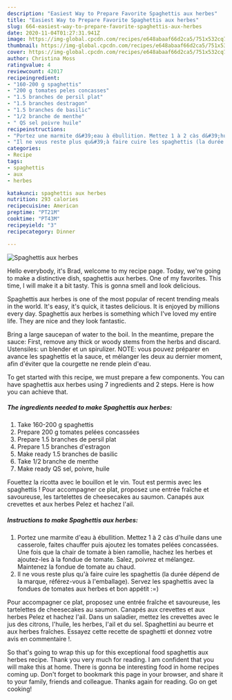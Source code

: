 ```yaml
---
description: "Easiest Way to Prepare Favorite Spaghettis aux herbes"
title: "Easiest Way to Prepare Favorite Spaghettis aux herbes"
slug: 664-easiest-way-to-prepare-favorite-spaghettis-aux-herbes
date: 2020-11-04T01:27:31.941Z
image: https://img-global.cpcdn.com/recipes/e648abaaf66d2ca5/751x532cq70/spaghettis-aux-herbes-photo-principale-de-la-recette.jpg
thumbnail: https://img-global.cpcdn.com/recipes/e648abaaf66d2ca5/751x532cq70/spaghettis-aux-herbes-photo-principale-de-la-recette.jpg
cover: https://img-global.cpcdn.com/recipes/e648abaaf66d2ca5/751x532cq70/spaghettis-aux-herbes-photo-principale-de-la-recette.jpg
author: Christina Moss
ratingvalue: 4
reviewcount: 42017
recipeingredient:
- "160-200 g spaghettis"
- "200 g tomates peles concasses"
- "1.5 branches de persil plat"
- "1.5 branches destragon"
- "1.5 branches de basilic"
- "1/2 branche de menthe"
- " QS sel poivre huile"
recipeinstructions:
- "Portez une marmite d&#39;eau à ébullition. Mettez 1 à 2 càs d&#39;huile dans une casserole, faites chauffer puis ajoutez les tomates pelées concassées. Une fois que la chair de tomate à bien ramollie, hachez les herbes et ajoutez-les à la fondue de tomate. Salez, poivrez et mélangez. Maintenez la fondue de tomate au chaud."
- "Il ne vous reste plus qu&#39;à faire cuire les spaghettis (la durée dépend de la marque, référez-vous à l&#39;emballage). Servez les spaghettis avec la fondues de tomates aux herbes et bon appétit :=)"
categories:
- Recipe
tags:
- spaghettis
- aux
- herbes

katakunci: spaghettis aux herbes 
nutrition: 293 calories
recipecuisine: American
preptime: "PT21M"
cooktime: "PT43M"
recipeyield: "3"
recipecategory: Dinner

---
```



![Spaghettis aux herbes](https://img-global.cpcdn.com/recipes/e648abaaf66d2ca5/751x532cq70/spaghettis-aux-herbes-photo-principale-de-la-recette.jpg)

Hello everybody, it's Brad, welcome to my recipe page. Today, we're going to make a distinctive dish, spaghettis aux herbes. One of my favorites. This time, I will make it a bit tasty. This is gonna smell and look delicious.

Spaghettis aux herbes is one of the most popular of recent trending meals in the world. It's easy, it's quick, it tastes delicious. It is enjoyed by millions every day. Spaghettis aux herbes is something which I've loved my entire life. They are nice and they look fantastic.

Bring a large saucepan of water to the boil. In the meantime, prepare the sauce: First, remove any thick or woody stems from the herbs and discard. Ustensiles: un blender et un spirulizer. NOTE: vous pouvez préparer en avance les spaghettis et la sauce, et mélanger les deux au dernier moment, afin d&#39;éviter que la courgette ne rende plein d&#39;eau.


To get started with this recipe, we must prepare a few components. You can have spaghettis aux herbes using 7 ingredients and 2 steps. Here is how you can achieve that.

<!--inarticleads1-->

##### The ingredients needed to make Spaghettis aux herbes:

1. Take 160-200 g spaghettis
1. Prepare 200 g tomates pelées concassées
1. Prepare 1.5 branches de persil plat
1. Prepare 1.5 branches d&#39;estragon
1. Make ready 1.5 branches de basilic
1. Take 1/2 branche de menthe
1. Make ready  QS sel, poivre, huile


Fouettez la ricotta avec le bouillon et le vin. Tout est permis avec les spaghettis ! Pour accompagner ce plat, proposez une entrée fraîche et savoureuse, les tartelettes de cheesecakes au saumon. Canapés aux crevettes et aux herbes Pelez et hachez l&#39;ail. 

<!--inarticleads2-->

##### Instructions to make Spaghettis aux herbes:

1. Portez une marmite d&#39;eau à ébullition. Mettez 1 à 2 càs d&#39;huile dans une casserole, faites chauffer puis ajoutez les tomates pelées concassées. Une fois que la chair de tomate à bien ramollie, hachez les herbes et ajoutez-les à la fondue de tomate. Salez, poivrez et mélangez. Maintenez la fondue de tomate au chaud.
1. Il ne vous reste plus qu&#39;à faire cuire les spaghettis (la durée dépend de la marque, référez-vous à l&#39;emballage). Servez les spaghettis avec la fondues de tomates aux herbes et bon appétit :=)


Pour accompagner ce plat, proposez une entrée fraîche et savoureuse, les tartelettes de cheesecakes au saumon. Canapés aux crevettes et aux herbes Pelez et hachez l&#39;ail. Dans un saladier, mettez les crevettes avec le jus des citrons, l&#39;huile, les herbes, l&#39;ail et du sel. Spaghettini au beurre et aux herbes fraîches. Essayez cette recette de spaghetti et donnez votre avis en commentaire !. 

So that's going to wrap this up for this exceptional food spaghettis aux herbes recipe. Thank you very much for reading. I am confident that you will make this at home. There is gonna be interesting food in home recipes coming up. Don't forget to bookmark this page in your browser, and share it to your family, friends and colleague. Thanks again for reading. Go on get cooking!
